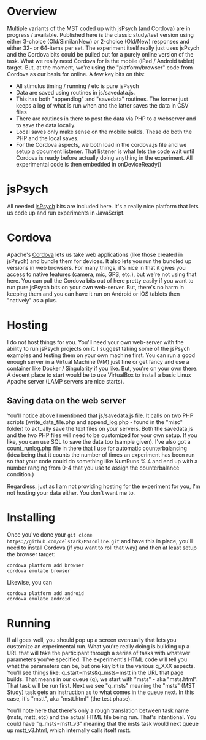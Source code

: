 # Overview
Multiple variants of the MST coded up with jsPsych (and Cordova) are in progress / available. Published here is the classic study/test version using either 3-choice (Old/Similar/New) or 2-choice (Old/New) responses and either 32- or 64-items per set.
The experiment itself really just uses jsPsych and the Cordova bits could be pulled out for a purely online version of the task.  What we really need Cordova for is the mobile (iPad / Android tablet) target.  But, at the moment, we're using the "platform/browser" code from Cordova as our basis for online.  A few key bits on this:
- All stimulus timing / running / etc is pure jsPsych
- Data are saved using routines in js/savedata.js.  
 - This has both "appendlog" and "savedata" routines.  The former just keeps a log of what is run when and the latter saves the data in CSV files
 - There are routines in there to post the data via PHP to a webserver and to save the data locally.  
  - Local saves only make sense on the mobile builds.  These do both the PHP and the local saves.
- For the Cordova aspects, we both load in the cordova.js file and we setup a document listener.  That listener is what lets the code wait until Cordova is ready before actually doing anything in the experiment.  All experimental code is then embedded in onDeviceReady()

# jsPsych
All needed [jsPsych](https://www.jspsych.org/) bits are included here.  It's a really nice platform that
lets us code up and run experiments in JavaScript.

# Cordova
Apache's [Cordova](https://cordova.apache.org/) lets us take web applications (like those created in jsPsych) and bundle them for devices.  It also lets you run the bundled up versions in web browsers. For many things, it's nice in that it gives you access to native features (camera, mic, GPS, etc.), but we're not using that here.  You can pull the Cordova bits out of here pretty easily if you want to run pure jsPsych bits on your own web-server. But, there's no harm in keeping them and you can have it run on Android or iOS tablets then "natively" as a plus.

# Hosting
I do not host things for you.  You'll need your own web-server with the ability to run jsPsych projects on it.  I suggest taking some of the jsPsych examples and testing them on your own machine first.  You can run a good enough server in a Virtual Machine (VM) just fine or get fancy and use a container like Docker / Singularity if you like. But, you're on your own there.  A decent place to start would be to use VirtualBox to install a basic Linux Apache server (LAMP servers are nice starts).
## Saving data on the web server
You'll notice above I mentioned that js/savedata.js file.  It calls on two PHP scripts (write_data_file.php and append_log.php - found in the "misc" folder) to actually save the text files on your servers.  Both the savedata.js and the two PHP files will need to be customized for your own setup.  If you like, you can use SQL to save the data too (sample given). I've also got a count_runlog.php file in there that I use for automatic counterbalancing (idea being that it counts the number of times an experiment has been run so that your code could do something like NumRuns % 4 and end up with a number ranging from 0-4 that you use to assign the counterbalance condition.) 

Regardless, just as I am not providing hosting for the experiment for you, I'm not hosting your data either. You don't want me to.

# Installing
Once you've done your `git clone https://github.com/celstark/MSTonline.git` and
have this in place, you'll need to install Cordova (if you want to roll that way)
and then at least setup the browser target:

```
cordova platform add browser
cordova emulate browser
```

Likewise, you can 
```
cordova platform add android
cordova emulate android
```

# Running
If all goes well, you should pop up a screen eventually that lets you customize an experimental run.  What you're really doing is building up a URL that will take the participant through a series of tasks with whatever parameters you've specified.  The experiment's HTML code will tell you what the parameters can be, but one key bit is the various q_XXX aspects.  You'll see things like:
q_start=msts&q_msts=mstt
in the URL that page builds.  That means in our queue (q), we start with "msts" - aka "msts.html".  That task will be run first.  Next we see "q_msts" meaning the "msts" (MST Study) task gets an instruction as to what comes in the queue next.  In this case, it's "mstt", aka "mstt.html" (the test phase).

You'll note here that there's only a rough translation between task name (msts, mstt, etc) and the actual HTML file being run.  That's intentional.  You could have "q_msts=mstt_v3" meaning that the msts task would next queue up mstt_v3.html, which internally calls itself mstt.


